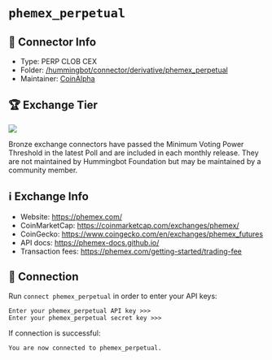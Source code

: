 # `phemex_perpetual`

## 📁 Connector Info

* Type: PERP CLOB CEX
* Folder: [/hummingbot/connector/derivative/phemex_perpetual](https://github.com/hummingbot/hummingbot/tree/development/hummingbot/connector/derivative/phemex_perpetual)
* Maintainer:  [CoinAlpha](https://coinalpha.com)

## 🏆 Exchange Tier

![](https://img.shields.io/static/v1?label=Hummingbot&message=BRONZE&color=green)

Bronze exchange connectors have passed the Minimum Voting Power Threshold in the latest Poll and are included in each monthly release. They are not maintained by Hummingbot Foundation but may be maintained by a community member.

## ℹ️ Exchange Info

* Website: <https://phemex.com/>
* CoinMarketCap: <https://coinmarketcap.com/exchanges/phemex/>
* CoinGecko: <https://www.coingecko.com/en/exchanges/phemex_futures>
* API docs: <https://phemex-docs.github.io/>
* Transaction fees: <https://phemex.com/getting-started/trading-fee>

## 🔑 Connection

Run `connect phemex_perpetual` in order to enter your API keys:

```
Enter your phemex_perpetual API key >>>
Enter your phemex_perpetual secret key >>>
```

If connection is successful:

```
You are now connected to phemex_perpetual.
```
